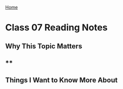 [Home](https://pgmorales76.github.io/reading_notes_301/)

# Class 07 Reading Notes

## Why This Topic Matters

## **

###

[]()

## Things I Want to Know More About

###
